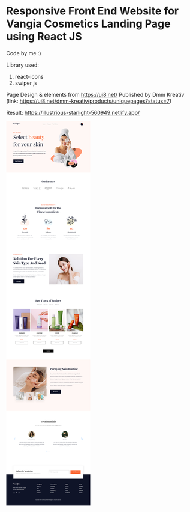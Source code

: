 # Responsive Front End Website for Vangia Cosmetics Landing Page using React JS
Code by me :)

Library  used:
1. react-icons
2. swiper js

Page Design & elements from https://ui8.net/ Published by Dmm Kreativ 
(link: https://ui8.net/dmm-kreativ/products/uniquepages?status=7)

Result: https://illustrious-starlight-560949.netlify.app/

![Design preview for the Insure landing page coding challenge](./src/images/web-desktop.png)
